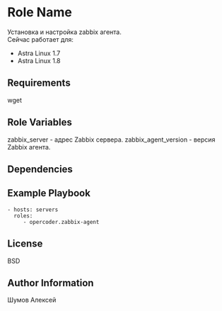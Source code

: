 Role Name
==========
Установка и настройка zabbix агента.  
Сейчас работает для:  
- Astra Linux 1.7
- Astra Linux 1.8

Requirements
------------
wget

Role Variables
--------------
zabbix_server - адрес Zabbix сервера.
zabbix_agent_version - версия Zabbix агента.

Dependencies
------------


Example Playbook
---------------
    - hosts: servers
      roles:
         - opercoder.zabbix-agent

License
-------
BSD

Author Information
------------------
Шумов Алексей
